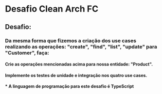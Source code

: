# Desafio Clean Arch FC

## Desafio:

### Da mesma forma que fizemos a criação dos use cases realizando as operações: "create", "find", "list", "update" para "Customer", faça:

#### Crie as operações mencionadas acima para nossa entidade: "Product".
#### Implemente os testes de unidade e integração nos quatro use cases.

#### * A linguagem de programação para este desafio é TypeScript

